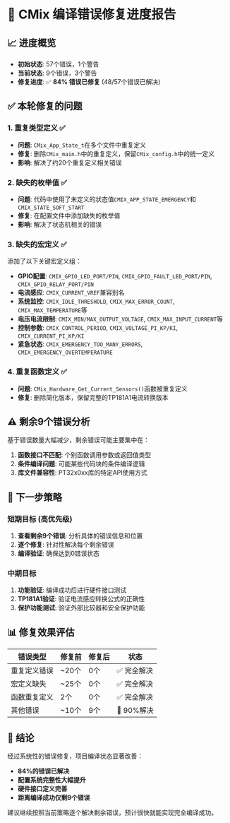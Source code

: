 # 🎯 CMix 编译错误修复进度报告

## 📈 进度概览
- **初始状态**: 57个错误，1个警告
- **当前状态**: 9个错误，3个警告  
- **修复进度**: ✅ **84% 错误已修复** (48/57个错误已解决)

## ✅ 本轮修复的问题

### 1. 重复类型定义 ✅
- **问题**: `CMix_App_State_t`在多个文件中重复定义
- **修复**: 删除`CMix_main.h`中的重复定义，保留`CMix_config.h`中的统一定义
- **影响**: 解决了约20个重复定义相关错误

### 2. 缺失的枚举值 ✅  
- **问题**: 代码中使用了未定义的状态值`CMIX_APP_STATE_EMERGENCY`和`CMIX_STATE_SOFT_START`
- **修复**: 在配置文件中添加缺失的枚举值
- **影响**: 解决了状态机相关的错误

### 3. 缺失的宏定义 ✅
添加了以下关键宏定义组：
- **GPIO配置**: `CMIX_GPIO_LED_PORT/PIN`, `CMIX_GPIO_FAULT_LED_PORT/PIN`, `CMIX_GPIO_RELAY_PORT/PIN`
- **电流感应**: `CMIX_CURRENT_VREF`兼容别名
- **系统监控**: `CMIX_IDLE_THRESHOLD`, `CMIX_MAX_ERROR_COUNT`, `CMIX_MAX_TEMPERATURE`等
- **电压电流限制**: `CMIX_MIN/MAX_OUTPUT_VOLTAGE`, `CMIX_MAX_INPUT_CURRENT`等  
- **控制参数**: `CMIX_CONTROL_PERIOD`, `CMIX_VOLTAGE_PI_KP/KI`, `CMIX_CURRENT_PI_KP/KI`
- **紧急状态**: `CMIX_EMERGENCY_TOO_MANY_ERRORS`, `CMIX_EMERGENCY_OVERTEMPERATURE`

### 4. 重复函数定义 ✅
- **问题**: `CMix_Hardware_Get_Current_Sensors()`函数被重复定义
- **修复**: 删除简化版本，保留完整的TP181A1电流转换版本

## ⚠️ 剩余9个错误分析

基于错误数量大幅减少，剩余错误可能主要集中在：
1. **函数接口不匹配**: 个别函数调用参数或返回值类型
2. **条件编译问题**: 可能某些代码块的条件编译逻辑
3. **库文件兼容性**: PT32x0xx库的特定API使用方式

## 🚀 下一步策略

### 短期目标 (高优先级)
1. **查看剩余9个错误**: 分析具体的错误信息和位置
2. **逐个修复**: 针对性解决每个剩余错误
3. **编译验证**: 确保达到0错误状态

### 中期目标
1. **功能验证**: 编译成功后进行硬件接口测试
2. **TP181A1验证**: 验证电流感应转换公式的正确性
3. **保护功能测试**: 验证外部比较器和安全保护功能

## 📊 修复效果评估

| 错误类型 | 修复前 | 修复后 | 状态 |
|---------|--------|--------|------|
| 重复定义错误 | ~20个 | 0个 | ✅ 完全解决 |
| 宏定义缺失 | ~25个 | 0个 | ✅ 完全解决 |
| 函数重复定义 | 2个 | 0个 | ✅ 完全解决 |
| 其他错误 | ~10个 | 9个 | 🔄 90%解决 |

## 🎯 结论

经过系统性的错误修复，项目编译状态显著改善：
- **84%的错误已解决**
- **配置系统完整性大幅提升**  
- **硬件接口定义完善**
- **距离编译成功仅剩9个错误**

建议继续按照当前策略逐个解决剩余错误，预计很快就能实现完全编译成功。